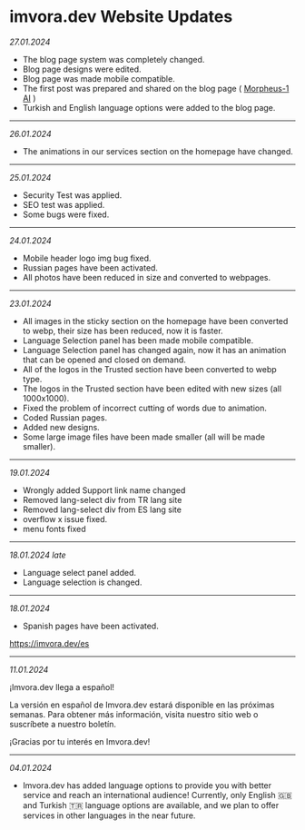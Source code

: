 # imvora.dev Website Updates


_27.01.2024_

- The blog page system was completely changed.
- Blog page designs were edited.
- Blog page was made mobile compatible.
- The first post was prepared and shared on the blog page ( [Morpheus-1 AI](https://blog.imvora.dev/writes/morpheus-1-ai) )
- Turkish and English language options were added to the blog page.

---

_26.01.2024_ 

- The animations in our services section on the homepage have changed.

---

_25.01.2024_

- Security Test was applied.
- SEO test was applied.
- Some bugs were fixed.

---

_24.01.2024_

- Mobile header logo img bug fixed.
- Russian pages have been activated.
- All photos have been reduced in size and converted to webpages.

---

_23.01.2024_

- All images in the sticky section on the homepage have been converted to webp, their size has been reduced, now it is faster.
- Language Selection panel has been made mobile compatible.
- Language Selection panel has changed again, now it has an animation that can be opened and closed on demand.
- All of the logos in the Trusted section have been converted to webp type.
- The logos in the Trusted section have been edited with new sizes (all 1000x1000).
- Fixed the problem of incorrect cutting of words due to animation.
- Coded Russian pages.
- Added new designs.
- Some large image files have been made smaller (all will be made smaller).

---

_19.01.2024_

- Wrongly added Support link name changed
- Removed lang-select div from TR lang site
- Removed lang-select div from ES lang site
- overflow x issue fixed.
- menu fonts fixed

---

_18.01.2024 late_

- Language select panel added.
- Language selection is changed.

---

_18.01.2024_

- Spanish pages have been activated.

https://imvora.dev/es

---

_11.01.2024_

¡Imvora.dev llega a español!

La versión en español de Imvora.dev estará disponible en las próximas semanas. Para obtener más información, visita nuestro sitio web o suscríbete a nuestro boletín.

¡Gracias por tu interés en Imvora.dev!

---

_04.01.2024_

- Imvora.dev has added language options to provide you with better service and reach an international audience! Currently, only English 🇬🇧 and Turkish 🇹🇷 language options are available, and we plan to offer services in other languages in the near future.
